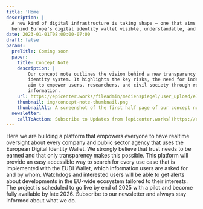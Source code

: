 ```yaml
---
title: 'Home'
description: |
  A new kind of digital infrastructure is taking shape — one that aims to make the opaque systems
  behind Europe’s digital identity wallet visible, understandable, and accountable. 
date: 2023-01-01T08:00:00-07:00
draft: false
params:
  preTitle: Coming soon
  paper:
    title: Concept Note 
    description: |
        Our concept note outlines the vision behind a new transparency platform for the EU’s digital 
        identity system. It highlights the key risks, the need for independent oversight, and how we
        aim to empower users, researchers, and civil society through real-time access to critical
        information.
    url: https://epicenter.works/fileadmin/medienspiegel/user_upload/eIDAS_Monitor-concept_note.pdf 
    thumbnail: img/concept-note-thumbnail.png 
    thumbnailAlt: A screenshot of the first half page of our concept note
  newsletter: 
    callToAction: Subscribe to Updates from [epicenter.works](https://epicenter.works/en/)
---
```

Here we are building a platform that empowers everyone to have realtime oversight about every company and public sector agency that uses the European Digital Identity Wallet. We strongly believe that trust needs to be earned and that only transparency makes this possible. This platform will provide an easy accessible way to search for every use case that is implemented with the EUDI Wallet, which information users are asked for and by whom. Watchdogs and interested users will be able to get alerts about developments in the EU-wide ecosystem tailored to their interests. The project is scheduled to go live by end of 2025 with a pilot and become fully available by late 2026. Subscribe to our newsletter and always stay informed about what we do. 